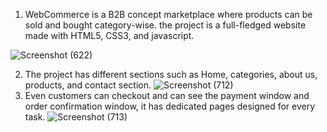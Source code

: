 1. WebCommerce is a B2B concept marketplace where products can be sold and bought category-wise.
the project is a full-fledged website made with HTML5, CSS3, and javascript.

![Screenshot (622)](https://user-images.githubusercontent.com/88943739/166313796-5476c084-4883-41d0-8746-3740dbbdccf9.png)

2. The project has different sections such as Home, categories, about us, products, and contact section.
![Screenshot (712)](https://user-images.githubusercontent.com/88943739/166313916-cdc13781-8ec8-43c8-b3ad-372c13f3901b.png)
3. Even customers can checkout and can see the payment window and order confirmation window, it has dedicated pages designed for every task.
![Screenshot (713)](https://user-images.githubusercontent.com/88943739/166314020-b15bbe19-f699-4823-b284-81bc92f7f531.png)
